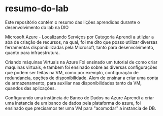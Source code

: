 # resumo-do-lab
Este repositório contém o resumo das lições aprendidas durante o desenvolvimento do lab na DIO

Microsoft Azure - Localizando Serviços por Categoria
Aprendi a utilziar a aba de criação de recursos, na qual, foi me dito que posso utilizar diversas ferramentas disponibilizadas pela Microsoft, tanto para desenvolvimento, quanto para infraestrutura.


Criando máquinas Virtuais na Azure
Foi ensinado um tutorial de como criar maquinas virtuais, e tambem foi ensinado sobre as diversas configurações que podem ser feitas na VM, como por exemplo, configuração de redundancia, opções de disponibilidade.
Alem de ensinar a criar uma conta de armazenamento, para auxiliar nas disponibilidades tanto da VM, quandos das aplicações.


Configurando uma instância de Banco de Dados na Azure
Aprendi a criar uma instancia de um banco de dados pela plataforma do azure, foi ensinado que precisamos ter uma VM para "acomodar" a instancia de DB.
